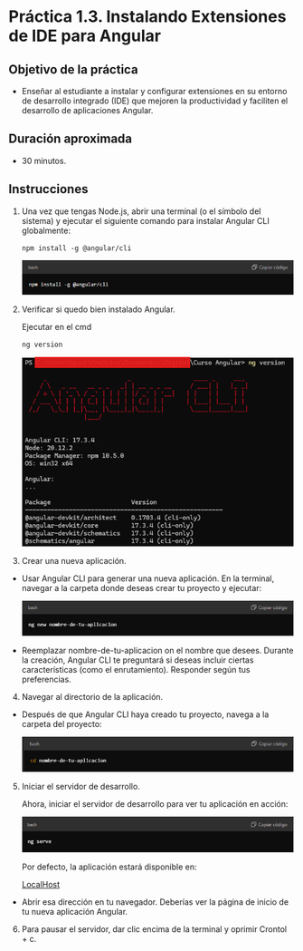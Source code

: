 # Práctica 1.3. Instalando Extensiones de IDE para Angular

## Objetivo de la práctica

- Enseñar al estudiante a instalar y configurar extensiones en su entorno de desarrollo integrado (IDE) que mejoren la productividad y faciliten el desarrollo de aplicaciones Angular.

## Duración aproximada
- 30 minutos.

## Instrucciones
1. Una vez que tengas Node.js, abrir una terminal (o el símbolo del sistema) y ejecutar el siguiente comando para instalar Angular CLI globalmente:

    ```
    npm install -g @angular/cli
    ```

    ![img](../../images/img-1.png)

2. Verificar si quedo bien instalado Angular.

    Ejecutar en el cmd

    ```
    ng version
    ```

    ![img](../../images/img-5.png)

3. Crear una nueva aplicación.

- Usar Angular CLI para generar una nueva aplicación. En la terminal, navegar a la carpeta donde deseas crear tu proyecto y ejecutar:

    ![img](../../images/img-2.png)

- Reemplazar nombre-de-tu-aplicacion on el nombre que desees. Durante la creación, Angular CLI te preguntará si deseas incluir ciertas características (como el enrutamiento). Responder según tus preferencias.

4. Navegar al directorio de la aplicación.

- Después de que Angular CLI haya creado tu proyecto, navega a la carpeta del proyecto:

    ![img](../../images/img-3.png)

5. Iniciar el servidor de desarrollo.

    Ahora, iniciar el servidor de desarrollo para ver tu aplicación en acción:

    ![img](../../images/img-4.png)

    Por defecto, la aplicación estará disponible en:

    [LocalHost](http://localhost:4200/)

- Abrir esa dirección en tu navegador. Deberías ver la página de inicio de tu nueva aplicación Angular.

6. Para pausar el servidor, dar clic encima de la terminal y oprimir Crontol + c.




